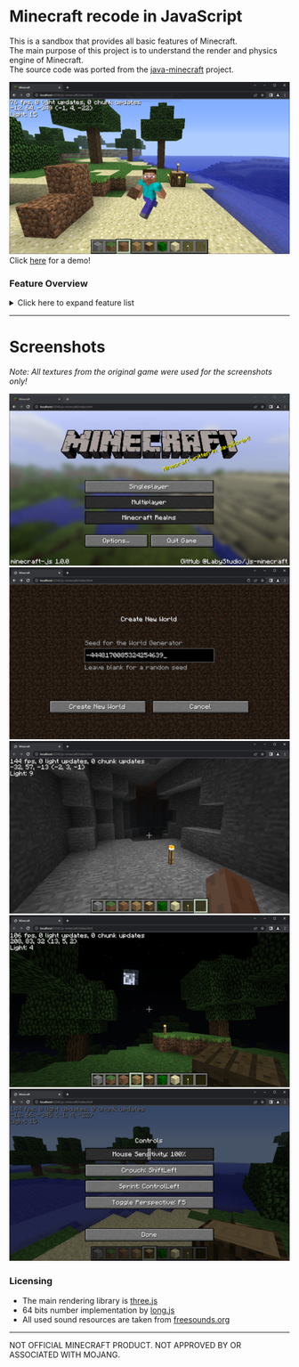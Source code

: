 # Minecraft recode in JavaScript

This is a sandbox that provides all basic features of Minecraft.<br>
The main purpose of this project is to understand the render and physics engine of Minecraft.<br>
The source code was ported from the [java-minecraft](https://github.com/LabyStudio/java-minecraft) project.

![Ingame](.github/assets/ingame.png)<br>
Click [here](https://labystudio.de/page/minecraft/) for a demo!

### Feature Overview
<details>
<summary>Click here to expand feature list</summary>

- Block rendering
    - Biome color
- Block collision
- Player movement
    - Walking
    - Sprinting
    - Sneaking
    - Flying
    - Swimming
- Lightning
    - Dynamic lightning
    - Smooth lightning (Ambient occlusion)
    - Day/Night/Sunset
    - Sky color rendering
    - Block light source
- Entity Rendering
    - Item in hand
    - Arm swing animation
    - Walking animation
    - Crouch animation
    - Block break particles
- World
    - 16x16x16 Chunks
    - Block type, data, sky & block lightning
    - Minecraft Alpha Generator
      - 64 bits seed
      - Perlin terrain generation
      - Perlin cave generation
      - Perlin tree and big tree generation
- Camera
    - Frustum Culling
    - Fog
    - Underwater fog
    - Dynamic FOV
    - Third person
    - First person hand
    - First person item in hand
- GUI
    - Screens
      - Main Menu
      - Create World Screen
      - Loading Screen
      - InGame Menu
      - Options Screen
      - Controls Screen
    - Widgets
      - Button
      - KeyBinding
      - Slider
      - Switches
      - TextField
    - Overlay
      - Cross-hair
      - Font rendering
      - Hot-Bar
</details>
<hr>

# Screenshots
_Note: All textures from the original game were used for the screenshots only!_

![Main Menu](.github/assets/main_menu.png)
![Create World](.github/assets/create_world.png)
![Lightning](.github/assets/lightning.png)
![Night](.github/assets/night.png)
![Controls](.github/assets/controls.png)

### Licensing
- The main rendering library is [three.js](https://github.com/mrdoob/three.js/)
- 64 bits number implementation by [long.js](https://github.com/dcodeIO/long.js)
- All used sound resources are taken from [freesounds.org](https://freesound.org/people/C418/downloaded_sounds/?page=8#sound)

<hr>

NOT OFFICIAL MINECRAFT PRODUCT. NOT APPROVED BY OR ASSOCIATED WITH MOJANG.